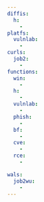 ```yaml
---
diffis:
  h:
    -
platfs:
  vulnlab:
    -
curls:
  job2:
    -
functions:
  win:
    -
  h:
    -
  vulnlab:
    -
  phish:
    -
  bf:
    -
  cve:
    -
  rce:
    -

wals:
  job2wu:
    -
---
```

